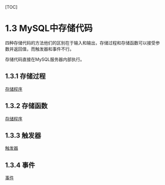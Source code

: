 
[TOC]
# 1.3 MySQL中存储代码
四种存储代码的方法他们的区别在于输入和输出，存储过程和存储函数可以接受参数并返回值，而触发器和事件不行。

存储代码直接在MySQL服务器内部执行。

## 1.3.1 存储过程
[存储程序](./存储程序.md)

## 1.3.2 存储函数
[存储程序](./存储程序.md)

## 1.3.3 触发器
[触发器](./触发器.md)

## 1.3.4 事件
[事件](./事件.md)
